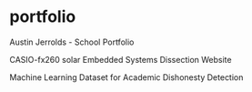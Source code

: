 # portfolio
Austin Jerrolds - School Portfolio

CASIO-fx260 solar Embedded Systems Dissection Website

Machine Learning Dataset for Academic Dishonesty Detection
